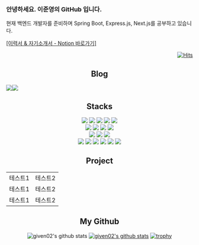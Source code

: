 
<h3>안녕하세요. 이준영의 GitHub 입니다.</h3>

<p>현재 백엔드 개발자를 준비하며 Spring Boot, Express.js, Next.js를 공부하고 있습니다.</p>
<a href="https://given02-univ.notion.site/a6a5f066bc6d478cb6f61092467d7823?pvs=4">[이력서 & 자기소개서 - Notion 바로가기]</a>

<div align="right">

  [![Hits](https://hits.seeyoufarm.com/api/count/incr/badge.svg?url=https%3A%2F%2Fgithub.com%2Fgiven02&count_bg=%23232323&title_bg=%23555555&icon=&icon_color=%23E7E7E7&title=hits&edge_flat=false)](https://hits.seeyoufarm.com)  

</div>

<div align="center">

  ## Blog
  <div style="display:flex; flex-direction:row;">
    <a href="https://velog.io/@given02">
        <img src="https://img.shields.io/badge/Velog-20c997?style=for-the-badge&logo=Vimeo&logoColor=white"> 
    </a>
    <a href="https://given02.tistory.com/">
        <img src="https://img.shields.io/badge/Tistory-000000?style=for-the-badge&logo=Tistory&logoColor=white"> 
    </a>
  </div>
  
  ## Stacks
  <div>
    <div>
      <img src="https://img.shields.io/badge/Java-007396?style=for-the-badge&logo=OpenJDK&logoColor=white"/>
<!--       <img src="https://img.shields.io/badge/Python-3776AB?style=for-the-badge&logo=python&logoColor=white"> -->
      <img src="https://img.shields.io/badge/PHP-777BB4?style=for-the-badge&logo=php&logoColor=white"/>
      <img src="https://img.shields.io/badge/javascript-F7DF1E?style=for-the-badge&logo=javascript&logoColor=black">
      <img src="https://img.shields.io/badge/html5-E34F26?style=for-the-badge&logo=html5&logoColor=white">
      <img src="https://img.shields.io/badge/css3-1572B6?style=for-the-badge&logo=css3&logoColor=white">
    </div>
    <div>
      <img src="https://img.shields.io/badge/Spring-6DB33F?style=for-the-badge&logo=Spring&logoColor=white">
      <img src="https://img.shields.io/badge/Springboot-6DB33F?style=for-the-badge&logo=springboot&logoColor=white">
<!--       <img src="https://img.shields.io/badge/Flask-000000?style=for-the-badge&logo=flask&logoColor=white"> -->
      <img src="https://img.shields.io/badge/Node.js-339933?style=for-the-badge&logo=node.js&logoColor=white">
      <img src="https://img.shields.io/badge/Express.js-000000?style=for-the-badge&logo=express&logoColor=white">
<!--       <img src="https://img.shields.io/badge/Next.js-000000?style=for-the-badge&logo=next.js&logoColor=white"> -->
    </div>
    <div>
      <img src="https://img.shields.io/badge/mysql-4479A1?style=for-the-badge&logo=mysql&logoColor=white">
      <img src="https://img.shields.io/badge/mariaDB-003545?style=for-the-badge&logo=mariaDB&logoColor=white">
      <img src="https://img.shields.io/badge/mongoDB-47A248?style=for-the-badge&logo=MongoDB&logoColor=white">
<!--       <img src="https://img.shields.io/badge/Redis-DC382D?style=for-the-badge&logo=redis&logoColor=white"> -->
<!--       <img src="https://img.shields.io/badge/firebase-FFCA28?style=for-the-badge&logo=firebase&logoColor=white"> -->
    </div>
    <div>
      <img src="https://img.shields.io/badge/git-F05032?style=for-the-badge&logo=git&logoColor=white">
      <img src="https://img.shields.io/badge/NGINX-009639?style=for-the-badge&logo=nginx&logoColor=white"/>
      <img src="https://img.shields.io/badge/PM2-2B037A?style=for-the-badge&logo=pm2&logoColor=white"/>
      <img src="https://img.shields.io/badge/jenkins-D24939?style=for-the-badge&logo=jenkins&logoColor=white"/>
      <img src="https://img.shields.io/badge/Docker-2496ED?style=for-the-badge&logo=Docker&logoColor=white"/>
      <img src="https://img.shields.io/badge/AWS-232F3E?style=for-the-badge&logo=amazonaws&logoColor=white"/>
    </div>
  </div>

  ## Project
  |||
  |------|---|
  |테스트1|테스트2|
  |테스트1|테스트2|
  |테스트1|테스트2|
  

  ## My Github
  ![given02's github stats](https://github-readme-stats.vercel.app/api?username=given02&show_icons=true&theme=transparent)
  [![given02's github stats](https://github-readme-stats.vercel.app/api/top-langs/?username=given02&show_icons=true&hide_border=true&title_color=004386&icon_color=004386&layout=compact&theme=transparent)](https://github.com/given02)
  [![trophy](https://github-profile-trophy.vercel.app/?username=given02&row=1&column=7)](https://github.com/ryo-ma/github-profile-trophy)
    
</div>
